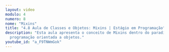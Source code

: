 ```yaml
---
layout: video
modulo: 4
numero: 8
nome: "Mixins"
title: "4.8 Aula de Classes e Objetos: Mixins | Estágio em Programação"
description: "Esta aula apresenta o conceito de Mixins dentro do paradigma de
  programação orientada a objetos."
youtube_id: "a_F9TNWmGok"
---
```


